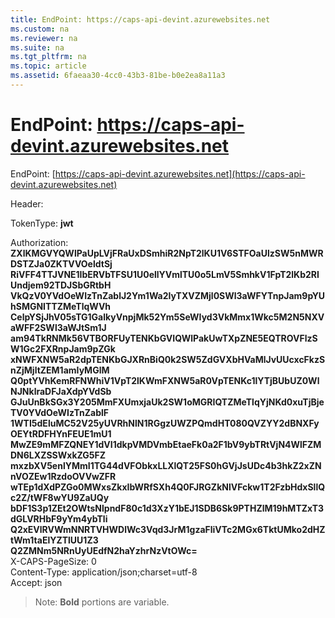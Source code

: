 ```yaml
---
title: EndPoint: https://caps-api-devint.azurewebsites.net
ms.custom: na
ms.reviewer: na
ms.suite: na
ms.tgt_pltfrm: na
ms.topic: article
ms.assetid: 6faeaa30-4cc0-43b3-81be-b0e2ea8a11a3
---
```

# EndPoint: https://caps-api-devint.azurewebsites.net
EndPoint: [https://caps-api-devint.azurewebsites.net](https://caps-api-devint.azurewebsites.net)  

Header:  

TokenType: **jwt**  

Authorization:  
**ZXlKMGVYQWlPaUpLVjFRaUxDSmhiR2NpT2lKU1V6STFOaUlzSW5nMWRDSTZJa0ZKTVVOeldtSj**  
**RiVFF4TTJVNE1IbERVbTFSU1U0ellYVmlTU0o5LmV5SmhkV1FpT2lKb2RIUndjem92TDJSbGRtbH**  
**VkQzV0YVdOeWIzTnZablJ2Ym1Wa2IyTXVZMjl0SWl3aWFYTnpJam9pYUhSMGNITTZMeTlqWVh**  
**CelpYSjJhV05sTG1GalkyVnpjMk52Ym5SeWIyd3VkMmx1Wkc5M2N5NXVaWFF2SWl3aWJtSm1J**  
**am94TkRNMk56VTBORFUyTENKbGVIQWlPakUwTXpZNE5EQTROVFlzSW1Gc2FXRnpJam9pZGk**  
**xNWFXNW5aR2dpTENKbGJXRnBiQ0k2SW5ZdGVXbHVaMlJvUUcxcFkzSnZjMjltZEM1amIyMGlM**  
**Q0ptYVhKemRFNWhiV1VpT2lKWmFXNW5aR0VpTENKc1lYTjBUbUZ0WlNJNklraDFJaXdpYVdSb**  
**GJuUnBkSGx3Y205MmFXUmxjaUk2SW1oMGRIQTZMeTlqYjNKd0xuTjBjeTV0YVdOeWIzTnZablF**  
**1WTI5dEluMC52V25yUVRhNlN1RGgzUWZPQmdHT080QVZYY2dBNXFyOEYtRDFHYnFEUE1mU1**  
**MwZE9mMFZQNEY1dVI1dkpVMDVmbEtaeFk0a2F1bV9ybTRtVjN4WlFZMDN6LXZSSWxkZG5FZ**  
**mxzbXV5enlYMmI1TG44dVFObkxLLXlQT25FS0hGVjJsUDc4b3hkZ2xZNnVOZEw1RzdoOVVwZFR**  
**wTEp1dXdPZGo0MWxsZkxIbWRfSXh4Q0FJRGZkNlVFckw1T2FzbHdxSllQc2Z/tWF8wYU9ZaUQy**  
**bDF1S3p1ZEt2OWtsNlpndF80c1d3XzY1bEJ1SDB6Sk9PTHZlM19hMTZxT3dGLVRHbF9yYm4ybTli**  
**Q2xEVlRVWmNNRTVHWDlWc3Vqd3JrM1gzaFliVTc2MGx6TktUMko2dHZtWm1taElYZTlUU1Z3**  
**Q2ZMNm5NRnUyUEdfN2haYzhrNzVtOWc=**  
X-CAPS-PageSize: 0  
Content-Type: application/json;charset=utf-8  
Accept: json  

>Note: **Bold** portions are variable.